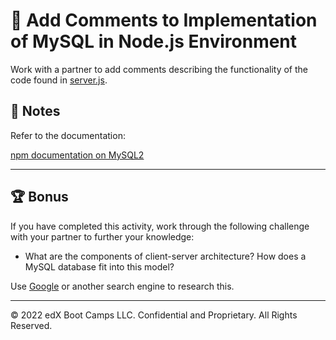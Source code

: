 # 📐 Add Comments to Implementation of MySQL in Node.js Environment

Work with a partner to add comments describing the functionality of the code found in [server.js](./server.js).

## 📝 Notes

Refer to the documentation:

[npm documentation on MySQL2](https://www.npmjs.com/package/mysql2#installation)

---

## 🏆 Bonus

If you have completed this activity, work through the following challenge with your partner to further your knowledge:

* What are the components of client-server architecture? How does a MySQL database fit into this model?

Use [Google](https://www.google.com) or another search engine to research this.

---
© 2022 edX Boot Camps LLC. Confidential and Proprietary. All Rights Reserved.
